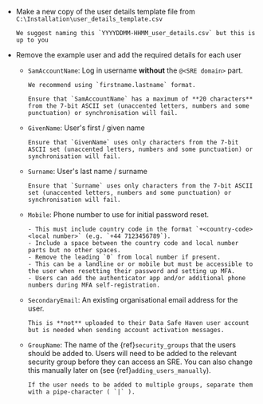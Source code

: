 - Make a new copy of the user details template file from `C:\Installation\user_details_template.csv`

  ```{tip}
  We suggest naming this `YYYYDDMM-HHMM_user_details.csv` but this is up to you
  ```

- Remove the example user and add the required details for each user

    - `SamAccountName`: Log in username **without** the `@<SRE domain>` part.

      ```{tip}
      We recommend using `firstname.lastname` format.
      ```

      ```{warning}
      Ensure that `SamAccountName` has a maximum of **20 characters** from the 7-bit ASCII set (unaccented letters, numbers and some punctuation) or synchronisation will fail.
      ```

    - `GivenName`: User's first / given name

      ```{warning}
      Ensure that `GivenName` uses only characters from the 7-bit ASCII set (unaccented letters, numbers and some punctuation) or synchronisation will fail.
      ```

    - `Surname`: User's last name / surname

      ```{warning}
      Ensure that `Surname` uses only characters from the 7-bit ASCII set (unaccented letters, numbers and some punctuation) or synchronisation will fail.
      ```

    - `Mobile`: Phone number to use for initial password reset.

      ```{important}
      - This must include country code in the format `+<country-code> <local number>` (e.g. `+44 7123456789`).
      - Include a space between the country code and local number parts but no other spaces.
      - Remove the leading `0` from local number if present.
      - This can be a landline or or mobile but must be accessible to the user when resetting their password and setting up MFA.
      - Users can add the authenticator app and/or additional phone numbers during MFA self-registration.
      ```

    - `SecondaryEmail`: An existing organisational email address for the user.

      ```{note}
      This is **not** uploaded to their Data Safe Haven user account but is needed when sending account activation messages.
      ```

    - `GroupName`: The name of the {ref}`security_groups` that the users should be added to. Users will need to be added to the relevant security group before they can access an SRE. You can also change this manually later on (see {ref}`adding_users_manually`).

      ```{tip}
      If the user needs to be added to multiple groups, separate them with a pipe-character ( `|` ).
      ```
